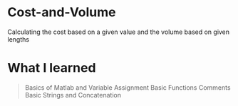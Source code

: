 # Cost-and-Volume
Calculating the cost based on a given value and the volume based on given lengths

# What I learned
>Basics of Matlab and Variable Assignment
>Basic Functions
>Comments
>Basic Strings and Concatenation 
